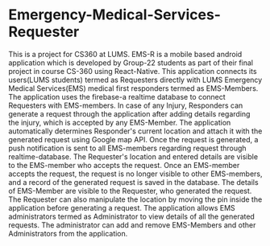 # Emergency-Medical-Services-Requester
This is a project for CS360 at LUMS.
EMS-R is a mobile based android application which is developed by Group-22 students as part of their final project in course CS-360 using React-Native. This application connects its users(LUMS students) termed as Requesters directly with LUMS Emergency Medical Services(EMS)  medical first responders termed as EMS-Members. The application uses the firebase-a realtime database to connect Requesters with EMS-members. In case of any Injury, Responders can generate a request through the application after adding details regarding the injury, which is accepted by any EMS-Member. The application automatically determines Responder's current location and attach it with the generated request using Google map API. Once the request is generated, a push notification is sent to all EMS-members regarding request through realtime-database. The Requester's location and entered details are visible to the EMS-member who accepts the request. Once an EMS-member accepts the request, the request is no longer visible to other EMS-members, and a record of the generated request is saved  in the database. The details of EMS-Member are visible to the Requester, who generated the request. The Requester can also manipulate the location by moving the pin inside the application before generating a request. The application allows EMS administrators termed as Administrator to view details of all the generated requests. The administrator can add and remove EMS-Members and other Administrators from the application.
